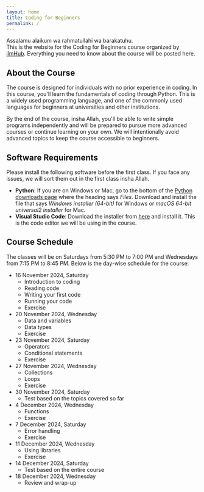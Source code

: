 ```yaml
---
layout: home
title: Coding for Beginners
permalink: /
---
```

Assalamu alaikum wa rahmatullahi wa barakatuhu.  
This is the website for the Coding for Beginners course organized by [ilmHub](https://ilmhub.com/).
Everything you need to know about the course will be posted here.

## About the Course
The course is designed for individuals with no prior experience in coding.
In this course, you'll learn the fundamentals of coding through Python.
This is a widely used programming language, and one of the commonly used languages for beginners at universities and other institutions.

By the end of the course, insha Allah, you'll be able to write simple programs independently and will be prepared to pursue more advanced courses or continue learning on your own.
We will intentionally avoid advanced topics to keep the course accessible to beginners.

## Software Requirements
Please install the following software before the first class. 
If you face any issues, we will sort them out in the first class insha Allah.

- **Python**: If you are on Windows or Mac, go to the bottom of the [Python downloads page](https://www.python.org/downloads/release/python-3130/) where the heading says *Files*.
Download and install the file that says *Windows installer (64-bit)* for Windows or *macOS 64-bit universal2 installer* for Mac.
- **Visual Studio Code**: Download the installer from [here](https://code.visualstudio.com/Download) and install it. This is the code editor we will be using in the course.

## Course Schedule
The classes will be on Saturdays from 5:30 PM to 7:00 PM and Wednesdays from 7:15 PM to 8:45 PM.
Below is the day-wise schedule for the course:

- 16 November 2024, Saturday
   - Introduction to coding
   - Reading code
   - Writing your first code
   - Running your code
   - Exercise
- 20 November 2024, Wednesday
   - Data and variables
   - Data types
   - Exercise
- 23 November 2024, Saturday
   - Operators
   - Conditional statements
   - Exercise
- 27 November 2024, Wednesday
   - Collections
   - Loops
   - Exercise
- 30 November 2024, Saturday
   - Test based on the topics covered so far
- 4 December 2024, Wednesday
   - Functions
   - Exercise
- 7 December 2024, Saturday
   - Error handling
   - Exercise
- 11 December 2024, Wednesday
   - Using libraries
   - Exercise
 - 14 December 2024, Saturday
   - Test based on the entire course
- 18 December 2024, Wednesday
   -  Review and wrap-up






